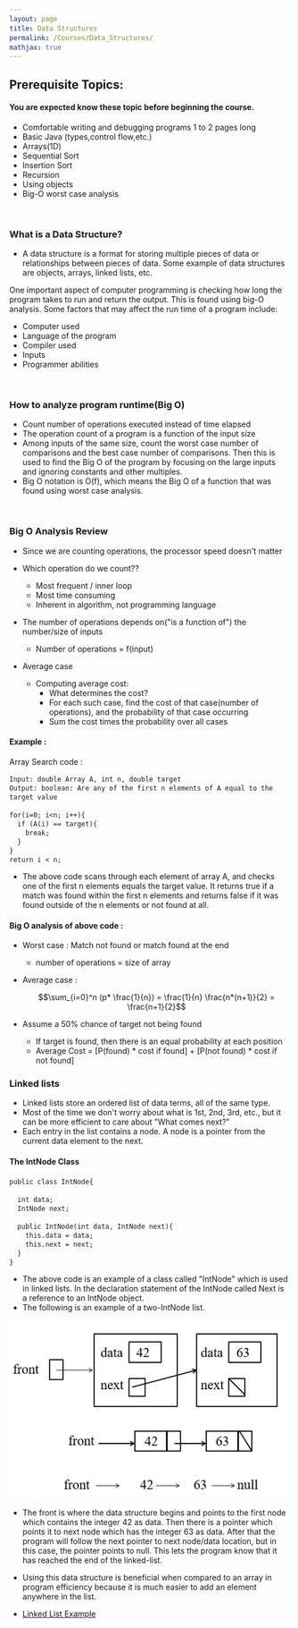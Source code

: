 ```yaml
---
layout: page
title: Data Structures
permalink: /Courses/Data_Structures/
mathjax: true
---
```

## Prerequisite Topics:

#### You are expected know these topic before beginning the course.

- Comfortable writing and debugging programs 1 to 2 pages long
- Basic Java (types,control flow,etc.)
- Arrays(1D)
- Sequential Sort
- Insertion Sort
- Recursion
- Using objects
- Big-O worst case analysis

<br>

### What is a Data Structure?
- A data structure is a format for storing multiple pieces of data or relationships between pieces of data. Some example of data structures are objects, arrays, linked lists, etc.

One important aspect of computer programming is checking how long the program takes to run and return the output. This is found using big-O analysis. Some factors that may affect the run time of a program include:

- Computer used
- Language of the program
- Compiler used
- Inputs
- Programmer abilities

<br>

### How to analyze program runtime(Big O)
- Count number of operations executed instead of time elapsed
- The operation count of a program is a function of the input size
- Among inputs of the same size, count the worst case number of comparisons and the best case number of comparisons. Then this is used to find the Big O of the program by focusing on the large inputs and ignoring constants and other multiples.
- Big O notation is O(f), which means the Big O of a function that was found using worst case analysis.

<br>

### Big O Analysis Review
- Since we are counting operations, the processor speed doesn't matter
- Which operation do we count??
     - Most frequent / inner loop
     - Most time consuming
     - Inherent in algorithm, not programming language

- The number of operations depends on("is a function of") the number/size of inputs
    - Number of operations = f(input)



- Average case
  - Computing average cost:
    - What determines the cost?
    - For each such case, find the cost of that case(number of operations), and the probability of that case occurring
    - Sum the cost times the probability over all cases

#### Example :

Array Search code :

~~~
Input: double Array A, int n, double target
Output: boolean: Are any of the first n elements of A equal to the target value

for(i=0; i<n; i++){
  if (A(i) == target){
    break;
  }
}
return i < n;
~~~
- The above code scans through each element of array A, and checks one of the first n elements equals the target value. It returns true if a match was found within the first n elements and returns false if it was found outside of the n elements or not found at all.

#### Big O analysis of above code :

- Worst case : Match not found or match found at the end
    - number of operations = size of array
- Average case :

  $$\sum_{i=0}^n (p* \frac{1}{n}) = \frac{1}{n} \frac{n*(n+1)}{2} = \frac{n+1}{2}$$

- Assume a 50% chance of target not being found
    - If target is found, then there is an equal probability at each position
    - Average Cost = [P(found) * cost if found] + [P(not found) * cost if not found]


### Linked lists
- Linked lists store an ordered list of data terms, all of the same type.
- Most of the time we don't worry about what is 1st, 2nd, 3rd, etc., but it can be more efficient to care about "What comes next?"
- Each entry in the list contains a node. A node is a pointer from the current data element to the next.

#### The IntNode Class

~~~
public class IntNode{

  int data;
  IntNode next;

  public IntNode(int data, IntNode next){
    this.data = data;
    this.next = next;
  }
}

~~~

- The above code is an example of a class called "IntNode" which is used in linked lists. In the declaration statement of the IntNode called Next is a reference to an IntNode object.
- The following is an example of a two-IntNode list.

![Two-IntNode List Example](/resources/images/data_structures/two-intnode_list.PNG)

- The front is where the data structure begins and points to the first node which contains the integer 42 as data. Then there is a pointer which points it to next node which has the integer 63 as data. After that the program will follow the next pointer to next node/data location, but in this case, the pointer points to null. This lets the program know that it has reached the end of the linked-list.
- Using this data structure is beneficial when compared to an array in program efficiency because it is much easier to add an element anywhere in the list.

- [Linked List Example](Data_Structures/Linked_List_Example/)
